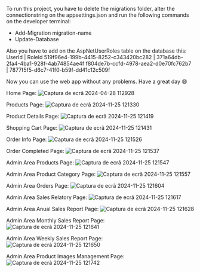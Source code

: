 To run this project, you have to delete the migrations folder, alter the connectionstring on the appsettings.json and run the following commands on the developer terminal:
 - Add-Migration migration-name
 - Update-Database

Also you have to add on the AspNetUserRoles table on the database this:
UserId	                              | RoleId
519f96e4-199b-4415-8252-c343420bc282 |	371a64db-2fa4-4ba1-928f-4ab74854ae4f
f804de7b-ccfd-4978-aea2-d0e70fc762b7 |	7877f5f5-d6c7-41f0-b59f-dd41c12c509f

Now you can use the web app without any problems. Have a great day 😄

Home Page:
![Captura de ecrã 2024-04-28 112928](https://github.com/ruib07/LanchesMac/assets/99493009/e07db3ce-a78c-4e53-a78e-d1fcb2d3270d)

Products Page:
![Captura de ecrã 2024-11-25 121330](https://github.com/user-attachments/assets/a705817e-6c09-41b7-b1bb-0e9c6e593ac1)

Product Details Page:
![Captura de ecrã 2024-11-25 121419](https://github.com/user-attachments/assets/d8ab95c9-ff44-45b6-a081-cabc7bbfde07)

Shopping Cart Page:
![Captura de ecrã 2024-11-25 121431](https://github.com/user-attachments/assets/9d109c1a-30c4-4985-8e32-4187b1cd324c)

Order Info Page:
![Captura de ecrã 2024-11-25 121526](https://github.com/user-attachments/assets/2c19208a-121c-4da8-bf53-a5cee212ca08)

Order Completed Page:
![Captura de ecrã 2024-11-25 121537](https://github.com/user-attachments/assets/21e5fd43-f13c-464d-a3c9-0311b75175cf)

Admin Area Products Page:
![Captura de ecrã 2024-11-25 121547](https://github.com/user-attachments/assets/d55e41f4-c7ad-420b-a577-2bee009d21c9)

Admin Area Product Category Page:
![Captura de ecrã 2024-11-25 121557](https://github.com/user-attachments/assets/8032e7e6-7b18-4655-ad9b-6569e9808d77)

Admin Area Orders Page:
![Captura de ecrã 2024-11-25 121604](https://github.com/user-attachments/assets/0924c3b1-e61e-4a2c-a84d-1b1f4ea1c094)

Admin Area Sales Relatory Page:
![Captura de ecrã 2024-11-25 121617](https://github.com/user-attachments/assets/43f54c66-1b1f-4e53-b845-18859b8812ff)

Admin Area Anual Sales Report Page:
![Captura de ecrã 2024-11-25 121628](https://github.com/user-attachments/assets/999af6f2-da1f-4bd5-9823-c32711790924)

Admin Area Monthly Sales Report Page:
![Captura de ecrã 2024-11-25 121641](https://github.com/user-attachments/assets/fe36652b-1bf1-4675-93ad-1ea7f62ac932)

Admin Area Weekly Sales Report Page:
![Captura de ecrã 2024-11-25 121650](https://github.com/user-attachments/assets/bf3a570d-65d1-4f8a-a6f3-b9c71c659d30)

Admin Area Product Images Management Page:
![Captura de ecrã 2024-11-25 121742](https://github.com/user-attachments/assets/aaa87432-97a3-4da5-9b6b-030fedcff9c7)










